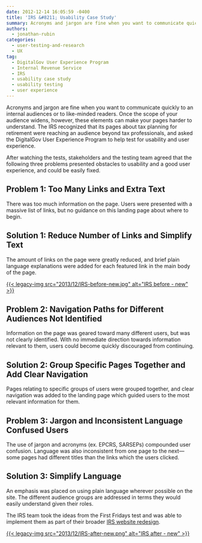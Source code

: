 ```yaml
---
date: 2012-12-14 16:05:59 -0400
title: 'IRS &#8211; Usability Case Study'
summary: Acronyms and jargon are fine when you want to communicate quickly to an internal audiences or to like-minded readers. Once the scope of your audience widens, however, these elements can make your pages harder to understand. The IRS recognized that its pages about tax planning for retirement were reaching an audience beyond tax professionals, and
authors:
  - jonathan-rubin
categories:
  - user-testing-and-research
  - UX
tag:
  - DigitalGov User Experience Program
  - Internal Revenue Service
  - IRS
  - usability case study
  - usability testing
  - user experience
---
```


Acronyms and jargon are fine when you want to communicate quickly to an internal audiences or to like-minded readers. Once the scope of your audience widens, however, these elements can make your pages harder to understand. The IRS recognized that its pages about tax planning for retirement were reaching an audience beyond tax professionals, and asked the DigitalGov User Experience Program to help test for usability and user experience.

After watching the tests, stakeholders and the testing team agreed that the following three problems presented obstacles to usability and a good user experience, and could be easily fixed.

## Problem 1: Too Many Links and Extra Text

There was too much information on the page. Users were presented with a massive list of links, but no guidance on this landing page about where to begin.

## Solution 1: Reduce Number of Links and Simplify Text

The amount of links on the page were greatly reduced, and brief plain language explanations were added for each featured link in the main body of the page.

[{{< legacy-img src="2013/12/IRS-before-new.jpg" alt="IRS before - new" >}}](https://s3.amazonaws.com/sitesusa/wp-content/uploads/sites/212/2013/12/IRS-before-new.jpg)

## 

## 

## Problem 2: Navigation Paths for Different Audiences Not Identified

Information on the page was geared toward many different users, but was not clearly identified. With no immediate direction towards information relevant to them, users could become quickly discouraged from continuing.

## Solution 2: Group Specific Pages Together and Add Clear Navigation

Pages relating to specific groups of users were grouped together, and clear navigation was added to the landing page which guided users to the most relevant information for them.

## Problem 3: Jargon and Inconsistent Language Confused Users

The use of jargon and acronyms (ex. EPCRS, SARSEPs) compounded user confusion. Language was also inconsistent from one page to the next—some pages had different titles than the links which the users clicked.

## Solution 3: Simplify Language

An emphasis was placed on using plain language wherever possible on the site. The different audience groups are addressed in terms they would easily understand given their roles.

The IRS team took the ideas from the First Fridays test and was able to implement them as part of their broader [IRS website redesign](http://www.irs.gov/Retirement-Plans).

[{{< legacy-img src="2013/12/IRS-after-new.png" alt="IRS after - new" >}}](https://s3.amazonaws.com/sitesusa/wp-content/uploads/sites/212/2013/12/IRS-after-new.png)

 